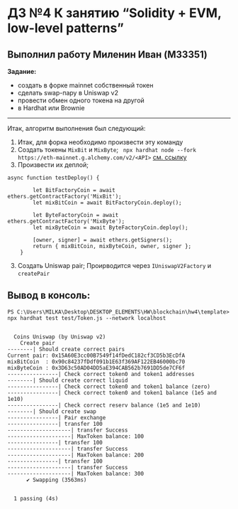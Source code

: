 # ДЗ №4 К занятию “Solidity + EVM, low-level patterns”
## Выполнил работу Миленин Иван (M33351)

**Задание:** 

- создать в форке mainnet собственный токен
- сделать swap-пару в Uniswap v2
- провести обмен одного токена на другой
- в Hardhat или Brownie
        
___________________

Итак, алгоритм выполнения был следующий:
1) Итак, для форка необходимо произвести эту команду
1) Создать токены `MixBit` и `MixByte`;
``` npx hardhat node --fork https://eth-mainnet.g.alchemy.com/v2/<API>```
[см. ссылку](https://hardhat.org/hardhat-network/docs/guides/forking-other-networks)
2) Произвести их деплой;
```
async function testDeploy() {

        let BitFactoryCoin = await ethers.getContractFactory('MixBit');
        let mixBitCoin = await BitFactoryCoin.deploy();

        let ByteFactoryCoin = await ethers.getContractFactory('MixByte');
        let mixByteCoin = await ByteFactoryCoin.deploy();

        [owner, signer] = await ethers.getSigners();
        return { mixBitCoin, mixByteCoin, owner, signer };
    }
```
3) Создать Uniswap pair;
Проиpводится через `IUniswapV2Factory` и `createPair`

## Вывод в консоль:
```
PS C:\Users\MILKA\Desktop\DESKTOP_ELEMENTS\HW\blockchain\hw4\template> npx hardhat test test/Token.js --network localhost


  Coins Uniswap (by Uniswap v2)
    Create pair
--------| Should create correct pairs
Current pair: 0x15A60E3cc00B7549f14fDedC182cf3CD5b3EcDfA
mixBitCoin  : 0x90c84237fDdf091b1E63f369AF122EB46000bc70
mixByteCoin : 0x3D63c50AD04DD5aE394CAB562b7691DD5de7CF6f
----------------| Check correct token0 and token1 addresses
--------| Should create correct liquid
----------------| Check correct token0 and token1 balance (zero)
----------------| Check correct token0 and token1 balance (1e5 and 1e10)
----------------| Check correct reserv balance (1e5 and 1e10)
--------| Should create swap
----------------| Pair exchange
----------------| transfer 100
--------------------| transfer Success
--------------------| MaxToken balance: 100
----------------| transfer 100
--------------------| transfer Success
--------------------| MaxToken balance: 200
----------------| transfer 100
--------------------| transfer Success
--------------------| MaxToken balance: 300
      ✔ Swapping (3563ms)


  1 passing (4s)
  ```

